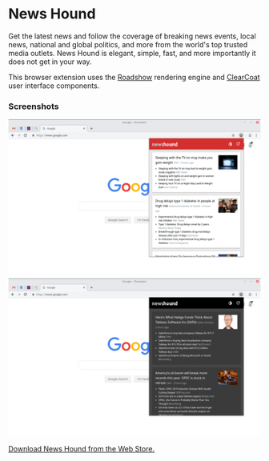 # News Hound

Get the latest news and follow the coverage of breaking news events, local news, national and global politics, and more from the world's top trusted media outlets. News Hound is elegant, simple, fast, and more importantly it does not get in your way.

This browser extension uses the [Roadshow](https://github.com/bcosca/roadshow) rendering engine and [ClearCoat](https://github.com/bcosca/clearcoat) user interface components.

### Screenshots

![Light mode](pub/img/screenshot-0.png)
![Dark mode](pub/img/screenshot-1.png)

[Download News Hound from the Web Store.](https://chrome.google.com/webstore/detail/news-hound/oldaaikodjfajkjopadhhbkbmlgejdpb)
